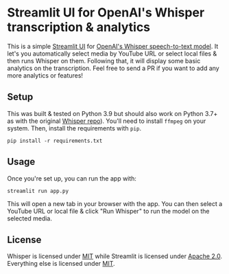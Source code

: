# Streamlit UI for OpenAI's Whisper transcription & analytics

This is a simple [Streamlit UI](https://streamlit.io/) for [OpenAI's Whisper speech-to-text model](https://openai.com/blog/whisper/).
It let's you automatically select media by YouTube URL or select local files & then runs Whisper on them.
Following that, it will display some basic analytics on the transcription.
Feel free to send a PR if you want to add any more analytics or features!

## Setup
This was built & tested on Python 3.9 but should also work on Python 3.7+ as with the original [Whisper repo](https://github.com/openai/whisper)).
You'll need to install `ffmpeg` on your system. Then, install the requirements with `pip`.

```
pip install -r requirements.txt
```
## Usage

Once you're set up, you can run the app with:

```
streamlit run app.py
```

This will open a new tab in your browser with the app. You can then select a YouTube URL or local file & click "Run Whisper" to run the model on the selected media.

## License
Whisper is licensed under [MIT](https://github.com/openai/whisper/blob/main/LICENSE) while Streamlit is licensed under [Apache 2.0](https://github.com/streamlit/streamlit/blob/develop/LICENSE).
Everything else is licensed under [MIT](https://github.com/hayabhay/whisper-ui/blob/main/LICENSE).
